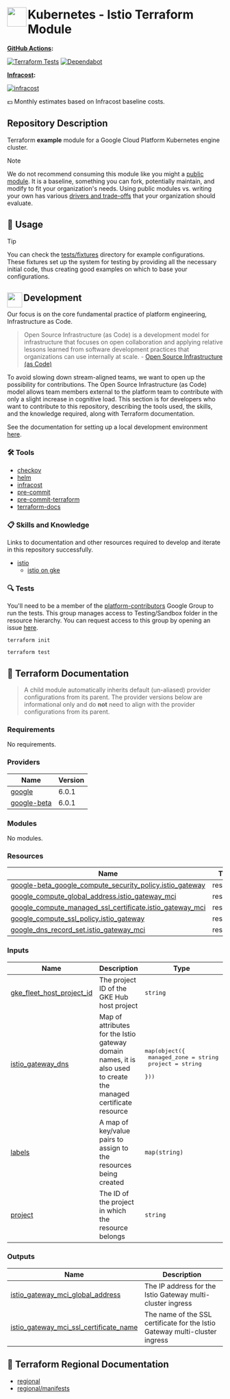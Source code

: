 # <img align="left" width="45" height="45" src="https://github.com/user-attachments/assets/ce1fe535-f4f3-451f-bbd9-45fde04c000c"> Kubernetes - Istio Terraform Module

**[GitHub Actions](https://github.com/osinfra-io/terraform-kubernetes-istio/actions):**

[![Terraform Tests](https://github.com/osinfra-io/terraform-kubernetes-istio/actions/workflows/test.yml/badge.svg)](https://github.com/osinfra-io/terraform-kubernetes-istio/actions/workflows/test.yml) [![Dependabot](https://github.com/osinfra-io/terraform-kubernetes-istio/actions/workflows/dependabot.yml/badge.svg)](https://github.com/osinfra-io/terraform-kubernetes-istio/actions/workflows/dependabot.yml)

**[Infracost](https://www.infracost.io):**

[![infracost](https://img.shields.io/endpoint?url=https://dashboard.api.infracost.io/shields/json/cbeecfe3-576f-4553-984c-e451a575ee47/repos/925e2406-d209-4aca-847d-21257bc478a5/branch/72fc4157-6bf8-46c0-9d51-593f3cd5bdef)](https://dashboard.infracost.io/org/osinfra-io/repos/925e2406-d209-4aca-847d-21257bc478a5?tab=settings)

💵 Monthly estimates based on Infracost baseline costs.

## Repository Description

Terraform **example** module for a Google Cloud Platform Kubernetes engine cluster.

> [!NOTE]
> We do not recommend consuming this module like you might a [public module](https://registry.terraform.io/browse/modules). It is a baseline, something you can fork, potentially maintain, and modify to fit your organization's needs. Using public modules vs. writing your own has various [drivers and trade-offs](https://docs.osinfra.io/fundamentals/architecture-decision-records/adr-0003) that your organization should evaluate.

## 🔩 Usage

> [!TIP]
> You can check the [tests/fixtures](tests/fixtures) directory for example configurations. These fixtures set up the system for testing by providing all the necessary initial code, thus creating good examples on which to base your configurations.

## <img align="left" width="35" height="35" src="https://github.com/osinfra-io/github-organization-management/assets/1610100/39d6ae3b-ccc2-42db-92f1-276a5bc54e65"> Development

Our focus is on the core fundamental practice of platform engineering, Infrastructure as Code.

>Open Source Infrastructure (as Code) is a development model for infrastructure that focuses on open collaboration and applying relative lessons learned from software development practices that organizations can use internally at scale. - [Open Source Infrastructure (as Code)](https://www.osinfra.io)

To avoid slowing down stream-aligned teams, we want to open up the possibility for contributions. The Open Source Infrastructure (as Code) model allows team members external to the platform team to contribute with only a slight increase in cognitive load. This section is for developers who want to contribute to this repository, describing the tools used, the skills, and the knowledge required, along with Terraform documentation.

See the documentation for setting up a local development environment [here](https://docs.osinfra.io/fundamentals/development-setup).

### 🛠️ Tools

- [checkov](https://github.com/bridgecrewio/checkov)
- [helm](https://github.com/helm/helm)
- [infracost](https://github.com/infracost/infracost)
- [pre-commit](https://github.com/pre-commit/pre-commit)
- [pre-commit-terraform](https://github.com/antonbabenko/pre-commit-terraform)
- [terraform-docs](https://github.com/terraform-docs/terraform-docs)

### 📋 Skills and Knowledge

Links to documentation and other resources required to develop and iterate in this repository successfully.

- [istio](https://istio.io/latest/docs)
  - [istio on gke](https://istio.io/latest/docs/setup/platform-setup/gke)

### 🔍 Tests

You'll need to be a member of the [platform-contributors](https://groups.google.com/a/osinfra.io/g/platform-contributors) Google Group to run the tests. This group manages access to Testing/Sandbox folder in the resource hierarchy. You can request access to this group by opening an issue [here](https://github.com/osinfra-io/google-cloud-hierarchy/issues/new?assignees=&labels=enhancement&projects=&template=add-update-identity-group.yml&title=Add+or+update+identity+group).

```none
terraform init
```

```none
terraform test
```

## 📓 Terraform Documentation

> A child module automatically inherits default (un-aliased) provider configurations from its parent. The provider versions below are informational only and do **not** need to align with the provider configurations from its parent.

<!-- BEGIN_TF_DOCS -->
### Requirements

No requirements.

### Providers

| Name | Version |
|------|---------|
| <a name="provider_google"></a> [google](#provider\_google) | 6.0.1 |
| <a name="provider_google-beta"></a> [google-beta](#provider\_google-beta) | 6.0.1 |

### Modules

No modules.

### Resources

| Name | Type |
|------|------|
| [google-beta_google_compute_security_policy.istio_gateway](https://registry.terraform.io/providers/hashicorp/google-beta/latest/docs/resources/google_compute_security_policy) | resource |
| [google_compute_global_address.istio_gateway_mci](https://registry.terraform.io/providers/hashicorp/google/latest/docs/resources/compute_global_address) | resource |
| [google_compute_managed_ssl_certificate.istio_gateway_mci](https://registry.terraform.io/providers/hashicorp/google/latest/docs/resources/compute_managed_ssl_certificate) | resource |
| [google_compute_ssl_policy.istio_gateway](https://registry.terraform.io/providers/hashicorp/google/latest/docs/resources/compute_ssl_policy) | resource |
| [google_dns_record_set.istio_gateway_mci](https://registry.terraform.io/providers/hashicorp/google/latest/docs/resources/dns_record_set) | resource |

### Inputs

| Name | Description | Type | Default | Required |
|------|-------------|------|---------|:--------:|
| <a name="input_gke_fleet_host_project_id"></a> [gke\_fleet\_host\_project\_id](#input\_gke\_fleet\_host\_project\_id) | The project ID of the GKE Hub host project | `string` | `""` | no |
| <a name="input_istio_gateway_dns"></a> [istio\_gateway\_dns](#input\_istio\_gateway\_dns) | Map of attributes for the Istio gateway domain names, it is also used to create the managed certificate resource | <pre>map(object({<br>    managed_zone = string<br>    project      = string<br>  }))</pre> | `{}` | no |
| <a name="input_labels"></a> [labels](#input\_labels) | A map of key/value pairs to assign to the resources being created | `map(string)` | `{}` | no |
| <a name="input_project"></a> [project](#input\_project) | The ID of the project in which the resource belongs | `string` | n/a | yes |

### Outputs

| Name | Description |
|------|-------------|
| <a name="output_istio_gateway_mci_global_address"></a> [istio\_gateway\_mci\_global\_address](#output\_istio\_gateway\_mci\_global\_address) | The IP address for the Istio Gateway multi-cluster ingress |
| <a name="output_istio_gateway_mci_ssl_certificate_name"></a> [istio\_gateway\_mci\_ssl\_certificate\_name](#output\_istio\_gateway\_mci\_ssl\_certificate\_name) | The name of the SSL certificate for the Istio Gateway multi-cluster ingress |
<!-- END_TF_DOCS -->

## 📓 Terraform Regional Documentation

- [regional](regional/README.md)
- [regional/manifests](regional/manifests/README.md)
